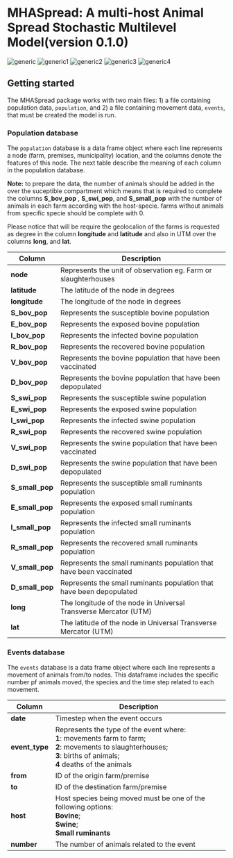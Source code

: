 # MHASpread:  A multi-host Animal Spread Stochastic Multilevel Model(version 0.1.0) 

![generic](https://img.shields.io/badge/Control_actions-up-green) ![generic1](https://img.shields.io/badge/Spatial_transmission-up-green) ![generic2](https://img.shields.io/badge/Network_level-up-green) ![generic3](https://img.shields.io/badge/Vital_dynamics-Up-green) ![generic4](https://img.shields.io/badge/SEIR_model-Up-green)

## Getting started
The MHASpread package works with two main files: 1) a file containing population data, `population`, and 2) a file containing movement data, `events`, that must be created the model is run.


### Population database 
The `population` database is a data frame object where each line represents a node (farm, premises, municipality) location, and the columns denote the features of this node. The next table describe the meaning of each column in the population database. 

**Note:** to prepare the data, the number of animals should be added in the over the suceptible compartment which means that is required to complete the columns **S\_bov\_pop** , **S\_swi\_pop**, and **S\_small\_pop** with the number of animals in each farm  according with the host-specie. farms without animals from specific specie should be complete with 0.

Please notice that will be require the geolocalion of the farms is requested as degree in the column **longitude** and **latitude** and also in UTM over the columns  **long**, and **lat**.   

| **Column**        | **Description**                                                        |
|-------------------|-------------------------------------------------------------------------|
| **node**          | Represents the unit of observation eg\. Farm or slaughterhouses          |
| **latitude**      | The latitude of the node in degrees                                    |
| **longitude**     | The longitude of the node in degrees                                   |
| **S\_bov\_pop**   | Represents the  susceptible bovine population                            |
| **E\_bov\_pop**   | Represents the exposed bovine population                               |
| **I\_bov\_pop**   | Represents the infected bovine population                              |
| **R\_bov\_pop**   | Represents the recovered bovine population                             |
| **V\_bov\_pop** | Represents the bovine population that have been vaccinated    |
| **D\_bov\_pop** | Represents the bovine population that have been depopulated    |
| **S\_swi\_pop**   | Represents the  susceptible swine population                             |
| **E\_swi\_pop**   | Represents the exposed swine population                                |
| **I\_swi\_pop**   | Represents the infected swine population                               |
| **R\_swi\_pop**   | Represents the recovered swine population                              |
| **V\_swi\_pop** | Represents the swine population that have been vaccinated    |
| **D\_swi\_pop** | Represents the swine population that have been depopulated    |
| **S\_small\_pop** | Represents the susceptible small ruminants population                  |
| **E\_small\_pop** | Represents the exposed small ruminants population                      |
| **I\_small\_pop** | Represents the infected small ruminants population                     |
| **R\_small\_pop** | Represents the recovered small ruminants population                    |
| **V\_small\_pop** | Represents the small ruminants population that have been vaccinated    |
| **D\_small\_pop** | Represents the small ruminants population that have been depopulated    |
| **long**          | The longitude of the node in Universal Transverse Mercator \(UTM\) |
| **lat**           | The latitude of the node in Universal Transverse Mercator \(UTM\)      |


### Events database 
The `events` database is a data frame object where each line represents a movement of animals from/to nodes. This dataframe includes the specific number pf animals moved, the species and the time step related to each movement. 

| **Column**      |  **Description**                                                                                                                                  |
|-----------------|---------------------------------------------------------------------------------------------------------------------------------------------------|
| **date**        | Timestep when the event occurs                                                                                                                |
| **event\_type** | Represents the type of the event where: <br /> **1**: movements farm to farm; <br /> **2**: movements to slaughterhouses; <br /> **3**: births of animals; <br /> **4** deaths of the animals |
| **from**        | ID of the origin farm/premise                                                                                                                               |
| **to**          | ID of the destination farm/premise                                                                                                                         |
| **host**        | Host species being moved must be one of the following options:<br /> **Bovine**;<br />**Swine**;<br />**Small ruminants** |
| **number**      | The number of animals related to the event                                                                                                      |


